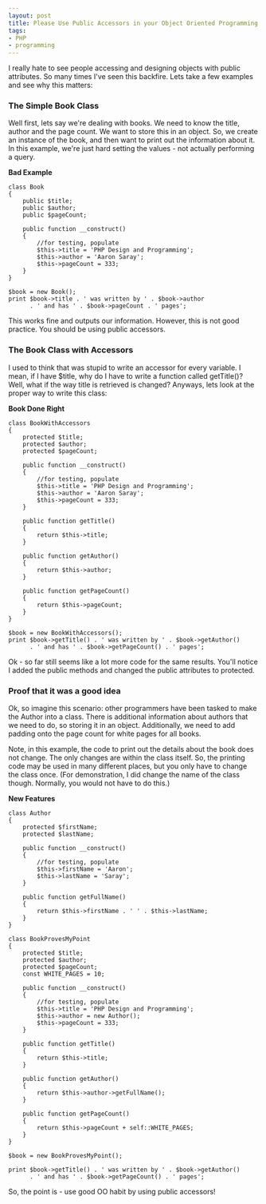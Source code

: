 ```yaml
---
layout: post
title: Please Use Public Accessors in your Object Oriented Programming
tags:
- PHP
- programming
---
```

I really hate to see people accessing and designing objects with public attributes.  So many times I've seen this backfire.  Lets take a few examples and see why this matters:

### The Simple Book Class

Well first, lets say we're dealing with books.  We need to know the title, author and the page count.  We want to store this in an object.  So, we create an instance of the book, and then want to print out the information about it.  In this example, we're just hard setting the values - not actually performing a query.

**Bad Example**

```php?start_inline=1
class Book
{
    public $title;
    public $author;
    public $pageCount;

    public function __construct()
    {
        //for testing, populate
        $this->title = 'PHP Design and Programming';
        $this->author = 'Aaron Saray';
        $this->pageCount = 333;
    }
}

$book = new Book();
print $book->title . ' was written by ' . $book->author
      . ' and has ' . $book->pageCount . ' pages';
```

This works fine and outputs our information.  However, this is not good practice.  You should be using public accessors.

### The Book Class with Accessors

I used to think that was stupid to write an accessor for every variable.  I mean, if I have $title, why do I have to write a function called getTitle()?  Well, what if the way title is retrieved is changed?  Anyways, lets look at the proper way to write this class:

**Book Done Right**

```php?start_inline=1
class BookWithAccessors
{
    protected $title;
    protected $author;
    protected $pageCount;

    public function __construct()
    {
        //for testing, populate
        $this->title = 'PHP Design and Programming';
        $this->author = 'Aaron Saray';
        $this->pageCount = 333;
    }

    public function getTitle()
    {
        return $this->title;
    }

    public function getAuthor()
    {
        return $this->author;
    }

    public function getPageCount()
    {
        return $this->pageCount;
    }
}

$book = new BookWithAccessors();
print $book->getTitle() . ' was written by ' . $book->getAuthor()
      . ' and has ' . $book->getPageCount() . ' pages';
```

Ok - so far still seems like a lot more code for the same results.  You'll notice I added the public methods and changed the public attributes to protected.

### Proof that it was a good idea

Ok, so imagine this scenario:  other programmers have been tasked to make the Author into a class.  There is additional information about authors that we need to do, so storing it in an object.  Additionally, we need to add padding onto the page count for white pages for all books.

Note, in this example, the code to print out the details about the book does not change.  The only changes are within the class itself.  So, the printing code may be used in many different places, but you only have to change the class once.  (For demonstration, I did change the name of the class though. Normally, you would not have to do this.)

**New Features**

```php?start_inline=1
class Author
{
    protected $firstName;
    protected $lastName;

    public function __construct()
    {
        //for testing, populate
        $this->firstName = 'Aaron';
        $this->lastName = 'Saray';
    }

    public function getFullName()
    {
        return $this->firstName . ' ' . $this->lastName;
    }
}

class BookProvesMyPoint
{
    protected $title;
    protected $author;
    protected $pageCount;
    const WHITE_PAGES = 10;

    public function __construct()
    {
        //for testing, populate
        $this->title = 'PHP Design and Programming';
        $this->author = new Author();
        $this->pageCount = 333;
    }

    public function getTitle()
    {
        return $this->title;
    }

    public function getAuthor()
    {
        return $this->author->getFullName();
    }

    public function getPageCount()
    {
        return $this->pageCount + self::WHITE_PAGES;
    }
}

$book = new BookProvesMyPoint();

print $book->getTitle() . ' was written by ' . $book->getAuthor()
      . ' and has ' . $book->getPageCount() . ' pages';
```

So, the point is - use good OO habit by using public accessors!
